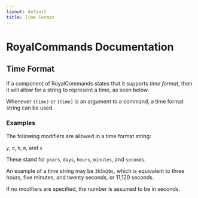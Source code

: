 ```yaml
---
layout: default
title: Time Format
---
```


# RoyalCommands Documentation

## Time Format

If a component of RoyalCommands states that it supports *time format*, then it will allow for a string to represent a
time, as seen below.

Whenever ```(time)``` or ```[time]``` is an argument to a command, a time format string can be used.

### Examples

The following modifiers are allowed in a time format string:

```y```, ```d```, ```h```, ```m```, and ```s```

These stand for ```years```, ```days```, ```hours```, ```minutes```, and ```seconds```.

An example of a time string may be ```3h5m20s```, which is equivalent to three hours, five minutes, and twenty seconds,
or 11,120 seconds.

If no modifiers are specified, the number is assumed to be in seconds.
